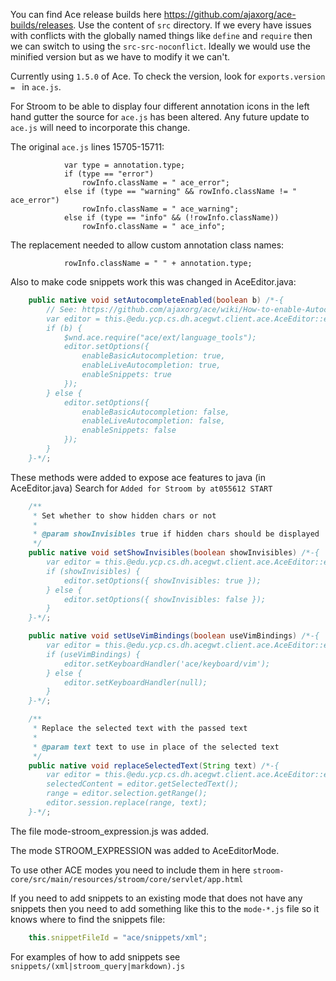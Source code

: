 You can find Ace release builds here https://github.com/ajaxorg/ace-builds/releases.
Use the content of `src` directory.
If we every have issues with conflicts with the globally named things like `define` and `require` then
we can switch to using the `src-src-noconflict`.
Ideally we would use the minified version but as we have to modify it we can't.

Currently using `1.5.0` of Ace.
To check the version, look for `exports.version = ` in `ace.js`.

For Stroom to be able to display four different annotation icons in the left hand gutter the source for `ace.js` has been altered. Any future update to `ace.js` will need to incorporate this change.

The original `ace.js` lines 15705-15711:
```
            var type = annotation.type;
            if (type == "error")
                rowInfo.className = " ace_error";
            else if (type == "warning" && rowInfo.className != " ace_error")
                rowInfo.className = " ace_warning";
            else if (type == "info" && (!rowInfo.className))
                rowInfo.className = " ace_info";
```

The replacement needed to allow custom annotation class names:
```
            rowInfo.className = " " + annotation.type;
```

Also to make code snippets work this was changed in AceEditor.java:

``` java 
    public native void setAutocompleteEnabled(boolean b) /*-{
		// See: https://github.com/ajaxorg/ace/wiki/How-to-enable-Autocomplete-in-the-Ace-editor
		var editor = this.@edu.ycp.cs.dh.acegwt.client.ace.AceEditor::editor;
		if (b) {
			$wnd.ace.require("ace/ext/language_tools");
			editor.setOptions({
                enableBasicAutocompletion: true,
                enableLiveAutocompletion: true,
                enableSnippets: true
            });
		} else {
			editor.setOptions({
                enableBasicAutocompletion: false,
                enableLiveAutocompletion: false,
                enableSnippets: false
            });
		}
	}-*/;
```

These methods were added to expose ace features to java (in AceEditor.java)
Search for `Added for Stroom by at055612 START`

``` java 
    /**
     * Set whether to show hidden chars or not
     *
     * @param showInvisibles true if hidden chars should be displayed
     */
    public native void setShowInvisibles(boolean showInvisibles) /*-{
		var editor = this.@edu.ycp.cs.dh.acegwt.client.ace.AceEditor::editor;
		if (showInvisibles) {
			editor.setOptions({ showInvisibles: true });
		} else {
			editor.setOptions({ showInvisibles: false });
		}
	}-*/;

    public native void setUseVimBindings(boolean useVimBindings) /*-{
		var editor = this.@edu.ycp.cs.dh.acegwt.client.ace.AceEditor::editor;
		if (useVimBindings) {
            editor.setKeyboardHandler('ace/keyboard/vim');
        } else {
            editor.setKeyboardHandler(null);
        }
	}-*/;

    /**
     * Replace the selected text with the passed text
     *
     * @param text text to use in place of the selected text
     */
    public native void replaceSelectedText(String text) /*-{
		var editor = this.@edu.ycp.cs.dh.acegwt.client.ace.AceEditor::editor;
        selectedContent = editor.getSelectedText();
        range = editor.selection.getRange();
        editor.session.replace(range, text);
	}-*/;
```

The file mode-stroom_expression.js was added.

The mode STROOM_EXPRESSION was added to AceEditorMode.

To use other ACE modes you need to include them in here `stroom-core/src/main/resources/stroom/core/servlet/app.html`

If you need to add snippets to an existing mode that does not have any snippets
then you need to add something like this to the `mode-*.js` file so it knows where to
find the snippets file:
``` js
    this.snippetFileId = "ace/snippets/xml";
```

For examples of how to add snippets see `snippets/(xml|stroom_query|markdown).js`
